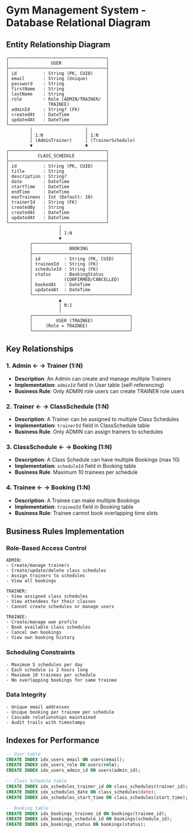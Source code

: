 # Gym Management System - Database Relational Diagram

## Entity Relationship Diagram

```
┌─────────────────────────────────────┐
│                USER                 │
├─────────────────────────────────────┤
│ id          : String (PK, CUID)     │
│ email       : String (Unique)       │
│ password    : String                │
│ firstName   : String                │
│ lastName    : String                │
│ role        : Role (ADMIN/TRAINER/  │
│               TRAINEE)              │
│ adminId     : String? (FK)          │
│ createdAt   : DateTime              │
│ updatedAt   : DateTime              │
└─────────────────────────────────────┘
         │                    │
         │ 1:N                │ 1:N
         │ (AdminTrainer)     │ (TrainerSchedule)
         ▼                    ▼
┌─────────────────────────────────────┐
│           CLASS_SCHEDULE            │
├─────────────────────────────────────┤
│ id          : String (PK, CUID)     │
│ title       : String                │
│ description : String?               │
│ date        : DateTime              │
│ startTime   : DateTime              │
│ endTime     : DateTime              │
│ maxTrainees : Int (Default: 10)     │
│ trainerId   : String (FK)           │
│ createdBy   : String                │
│ createdAt   : DateTime              │
│ updatedAt   : DateTime              │
└─────────────────────────────────────┘
                    │
                    │ 1:N
                    ▼
         ┌─────────────────────────────────────┐
         │              BOOKING                │
         ├─────────────────────────────────────┤
         │ id         : String (PK, CUID)      │
         │ traineeId  : String (FK)            │
         │ scheduleId : String (FK)            │
         │ status     : BookingStatus          │
         │            (CONFIRMED/CANCELLED)    │
         │ bookedAt   : DateTime               │
         │ updatedAt  : DateTime               │
         └─────────────────────────────────────┘
                    ▲
                    │ N:1
                    │
         ┌─────────────────────────────────────┐
         │         USER (TRAINEE)              │
         │     (Role = TRAINEE)                │
         └─────────────────────────────────────┘
```

## Key Relationships

### 1. Admin ← → Trainer (1:N)
- **Description**: An Admin can create and manage multiple Trainers
- **Implementation**: `adminId` field in User table (self-referencing)
- **Business Rule**: Only ADMIN role users can create TRAINER role users

### 2. Trainer ← → ClassSchedule (1:N)
- **Description**: A Trainer can be assigned to multiple Class Schedules
- **Implementation**: `trainerId` field in ClassSchedule table
- **Business Rule**: Only ADMIN can assign trainers to schedules

### 3. ClassSchedule ← → Booking (1:N)
- **Description**: A Class Schedule can have multiple Bookings (max 10)
- **Implementation**: `scheduleId` field in Booking table
- **Business Rule**: Maximum 10 trainees per schedule

### 4. Trainee ← → Booking (1:N)
- **Description**: A Trainee can make multiple Bookings
- **Implementation**: `traineeId` field in Booking table
- **Business Rule**: Trainee cannot book overlapping time slots

## Business Rules Implementation

### Role-Based Access Control
```
ADMIN:
- Create/manage trainers
- Create/update/delete class schedules
- Assign trainers to schedules
- View all bookings

TRAINER:
- View assigned class schedules
- View attendees for their classes
- Cannot create schedules or manage users

TRAINEE:
- Create/manage own profile
- Book available class schedules
- Cancel own bookings
- View own booking history
```

### Scheduling Constraints
```
- Maximum 5 schedules per day
- Each schedule is 2 hours long
- Maximum 10 trainees per schedule
- No overlapping bookings for same trainee
```

### Data Integrity
```
- Unique email addresses
- Unique booking per trainee per schedule
- Cascade relationships maintained
- Audit trails with timestamps
```

## Indexes for Performance
```sql
-- User table
CREATE INDEX idx_users_email ON users(email);
CREATE INDEX idx_users_role ON users(role);
CREATE INDEX idx_users_admin_id ON users(admin_id);

-- Class Schedule table
CREATE INDEX idx_schedules_trainer_id ON class_schedules(trainer_id);
CREATE INDEX idx_schedules_date ON class_schedules(date);
CREATE INDEX idx_schedules_start_time ON class_schedules(start_time);

-- Booking table
CREATE INDEX idx_bookings_trainee_id ON bookings(trainee_id);
CREATE INDEX idx_bookings_schedule_id ON bookings(schedule_id);
CREATE INDEX idx_bookings_status ON bookings(status);
```
